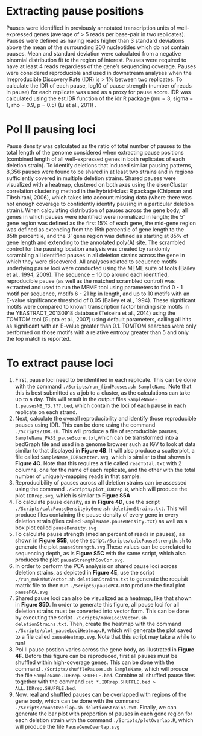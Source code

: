 # Extracting pause positions
Pauses were identified in previously annotated transcription units of well-expressed genes (average of > 5 reads per base-pair in two replicates). Pauses were defined as having reads higher than 3 standard deviations above the mean of the surrounding 200 nucleotides which do not contain pauses. Mean and standard deviation were calculated from a negative binomial distribution fit to the region of interest. Pauses were required to have at least 4 reads regardless of the gene’s sequencing coverage. Pauses were considered reproducible and used in downstream analyses when the Irreproducible Discovery Rate (IDR) is > 1% between two replicates. To calculate the IDR of each pause, log10 of pause strength (number of reads in pause) for each replicate was used as a proxy for pause score. IDR was calculated using the est.IDR function of the idr R package (mu = 3, sigma = 1, rho = 0.9, p = 0.5) (Li et al., 2011) . 

# Pol II pausing loci
Pause density was calculated as the ratio of total number of pauses to the total length of the genome considered when extracting pause positions (combined length of all well-expressed genes in both replicates of each deletion strain). To identify deletions that induced similar pausing patterns, 8,356 pauses were found to be shared in at least two strains and in regions sufficiently covered in multiple deletion strains. Shared pauses were visualized with a heatmap, clustered on both axes using the eisenCluster correlation clustering method in the hybridHclust R package (Chipman and Tibshirani, 2006), which takes into account missing data (where there was not enough coverage to confidently identify pausing in a particular deletion strain). When calculating distribution of pauses across the gene body, all genes in which pauses were identified were normalized in length; the 5’ gene region was defined as the first 15% of each gene, the mid-gene region was defined as extending from the 15th percentile of gene length to the 85th percentile, and the 3’ gene region was defined as starting at 85% of gene length and extending to the annotated poly(A) site. The scrambled control for the pausing location analysis was created by randomly scrambling all identified pauses in all deletion strains across the gene in which they were discovered. All analyses related to sequence motifs underlying pause loci were conducted using the MEME suite of tools (Bailey et al., 1994, 2009).  The sequence ± 10 bp around each identified, reproducible pause (as well as the matched scrambled control) was extracted and used to run the MEME tool using parameters to find 0 - 1 motif per sequence, motifs 6 - 21 bp in length, and up to 10 motifs with an E-value significance threshold of 0.05 (Bailey et al., 1994). These significant motifs were compared to known transcription factor binding site motifs in the YEASTRACT_20130918 database (Teixeira et al., 2014) using the TOMTOM tool (Gupta et al., 2007) using default parameters, calling all hits as significant with an E-value greater than 0.1. TOMTOM searches were only performed on those motifs with a relative entropy greater than 5 and only the top match is reported.

# To extract pause loci
1. First, pause loci need to be identified in each replicate. This can be done with the command `./Scripts/run_findPauses.sh SampleName`. Note that this is best submitted as a job to a cluster, as the calculations can take up to a day. This will result in the output files `SampleName-1.pausesNB_T3.???.bed`, which contain the loci of each pause in each replicate on each strand.
2. Next, calculate the overall reproducibility and identify those reproducible pauses using IDR. This can be done using the command `./Scripts/IDR.sh`. This will produce a file of reproducible pauses, `SampleName_PASS_pauseScore.txt`,which can be transformed into a bedGraph file and used in a genome browser such as IGV to look at data similar to that displayed in **Figure 4B**. It will also produce a scatterplot, a file called `SampleName_IDRscatter.svg`, which is similar to that shown in **Figure 4C**. Note that this requires a file called `readTotal.txt` with 2 columns, one for the name of each replicate, and the other with the total number of uniquely-mapping reads in that sample. 
3. Reproducibility of pauses across all deletion strains can be assessed using the command `./Scripts/plot_IDRrep.R`, which will produce the plot `IDRrep.svg`, which is similar to **Figure S5A**
4. To calculate pause density, as in **Figure 4D**, use the script `./Scripts/calcPauseDensitybyGene.sh deletionStrains.txt`. This will produce files containing the pause density of every gene in every deletion strain (files called `SampleName.pauseDensity.txt`) as well as a box plot called `pauseDensity.svg`
5. To calculate pause strength (median percent of reads in pauses), as shown in **Figure S5B**, use the script`./Scripts/calcPauseStrength.sh` to generate the plot `pauseStrength.svg`.These values can be correlated to sequencing depth, as is **Figure S5C** with the same script, which also produces the plot `pauseStrengthCovCor.svg`.
6. In order to perform the PCA analysis on shared pause loci across deletion strains, as depicted in **Figure 4E**, use the script `./run_makeMutVector.sh deletionStrains.txt` to generate the requisit matrix file to then run `./Scripts/pausePCA.R` to produce the final plot `pausePCA.svg`
7. Shared pause loci can also be visualized as a heatmap, like that shown in **Figure S5D**. In order to generate this figure, all pause loci for all deletion strains must be converted into vector form. This can be done by executing the script `./Scripts/makeLociVector.sh deletionStrains.txt`. Then, create the heatmap with the command `./Scripts/plot_pauseLociHeatmap.R`, which will generate the plot saved to a file called `pauseHeatmap.svg`. Note that this script may take a while to run!
8. Pol II pause postion varies across the gene body, as illustrated in **Figure 4F**. Before this figure can be reproduced, first all pauses must be shuffled within high-coverage genes. This can be done with the command `./Scripts/shufflePauses.sh SampleName`, which will prouce the file `SampleName.IDRrep.SHUFFLE.bed`. Combine all shuffled pause files together with the command `cat *.IDRrep.SHUFFLE.bed > ALL.IDRrep.SHUFFLE.bed`.
9. Now, real and shuffled pauses can be overlapped with regions of the gene body, which can be done with the command `./Scripts/countOverlap.sh deletionStrains.txt`. Finally, we can generate the bar plot with proportion of pauses in each gene region for each deletion strain with the command `./Scripts/plotOverlap.R`, which will produce the file `PauseGeneOverlap.svg`
